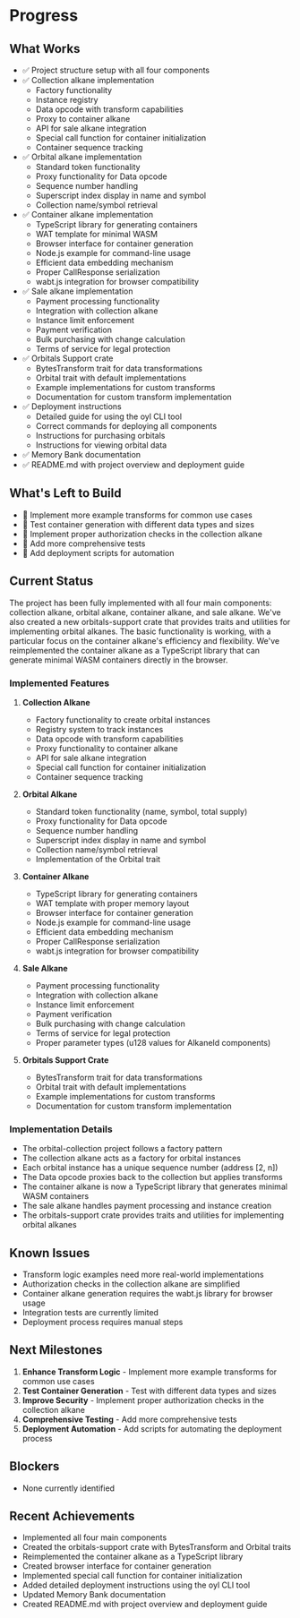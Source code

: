 # Progress

## What Works
- ✅ Project structure setup with all four components
- ✅ Collection alkane implementation
  - Factory functionality
  - Instance registry
  - Data opcode with transform capabilities
  - Proxy to container alkane
  - API for sale alkane integration
  - Special call function for container initialization
  - Container sequence tracking
- ✅ Orbital alkane implementation
  - Standard token functionality
  - Proxy functionality for Data opcode
  - Sequence number handling
  - Superscript index display in name and symbol
  - Collection name/symbol retrieval
- ✅ Container alkane implementation
  - TypeScript library for generating containers
  - WAT template for minimal WASM
  - Browser interface for container generation
  - Node.js example for command-line usage
  - Efficient data embedding mechanism
  - Proper CallResponse serialization
  - wabt.js integration for browser compatibility
- ✅ Sale alkane implementation
  - Payment processing functionality
  - Integration with collection alkane
  - Instance limit enforcement
  - Payment verification
  - Bulk purchasing with change calculation
  - Terms of service for legal protection
- ✅ Orbitals Support crate
  - BytesTransform trait for data transformations
  - Orbital trait with default implementations
  - Example implementations for custom transforms
  - Documentation for custom transform implementation
- ✅ Deployment instructions
  - Detailed guide for using the oyl CLI tool
  - Correct commands for deploying all components
  - Instructions for purchasing orbitals
  - Instructions for viewing orbital data
- ✅ Memory Bank documentation
- ✅ README.md with project overview and deployment guide

## What's Left to Build
- 🔄 Implement more example transforms for common use cases
- 🔄 Test container generation with different data types and sizes
- 🔄 Implement proper authorization checks in the collection alkane
- 🔄 Add more comprehensive tests
- 🔄 Add deployment scripts for automation

## Current Status
The project has been fully implemented with all four main components: collection alkane, orbital alkane, container alkane, and sale alkane. We've also created a new orbitals-support crate that provides traits and utilities for implementing orbital alkanes. The basic functionality is working, with a particular focus on the container alkane's efficiency and flexibility. We've reimplemented the container alkane as a TypeScript library that can generate minimal WASM containers directly in the browser.

### Implemented Features
1. **Collection Alkane**
   - Factory functionality to create orbital instances
   - Registry system to track instances
   - Data opcode with transform capabilities
   - Proxy functionality to container alkane
   - API for sale alkane integration
   - Special call function for container initialization
   - Container sequence tracking

2. **Orbital Alkane**
   - Standard token functionality (name, symbol, total supply)
   - Proxy functionality for Data opcode
   - Sequence number handling
   - Superscript index display in name and symbol
   - Collection name/symbol retrieval
   - Implementation of the Orbital trait

3. **Container Alkane**
   - TypeScript library for generating containers
   - WAT template with proper memory layout
   - Browser interface for container generation
   - Node.js example for command-line usage
   - Efficient data embedding mechanism
   - Proper CallResponse serialization
   - wabt.js integration for browser compatibility

4. **Sale Alkane**
   - Payment processing functionality
   - Integration with collection alkane
   - Instance limit enforcement
   - Payment verification
   - Bulk purchasing with change calculation
   - Terms of service for legal protection
   - Proper parameter types (u128 values for AlkaneId components)

5. **Orbitals Support Crate**
   - BytesTransform trait for data transformations
   - Orbital trait with default implementations
   - Example implementations for custom transforms
   - Documentation for custom transform implementation

### Implementation Details
- The orbital-collection project follows a factory pattern
- The collection alkane acts as a factory for orbital instances
- Each orbital instance has a unique sequence number (address [2, n])
- The Data opcode proxies back to the collection but applies transforms
- The container alkane is now a TypeScript library that generates minimal WASM containers
- The sale alkane handles payment processing and instance creation
- The orbitals-support crate provides traits and utilities for implementing orbital alkanes

## Known Issues
- Transform logic examples need more real-world implementations
- Authorization checks in the collection alkane are simplified
- Container alkane generation requires the wabt.js library for browser usage
- Integration tests are currently limited
- Deployment process requires manual steps

## Next Milestones
1. **Enhance Transform Logic** - Implement more example transforms for common use cases
2. **Test Container Generation** - Test with different data types and sizes
3. **Improve Security** - Implement proper authorization checks in the collection alkane
4. **Comprehensive Testing** - Add more comprehensive tests
5. **Deployment Automation** - Add scripts for automating the deployment process

## Blockers
- None currently identified

## Recent Achievements
- Implemented all four main components
- Created the orbitals-support crate with BytesTransform and Orbital traits
- Reimplemented the container alkane as a TypeScript library
- Created browser interface for container generation
- Implemented special call function for container initialization
- Added detailed deployment instructions using the oyl CLI tool
- Updated Memory Bank documentation
- Created README.md with project overview and deployment guide